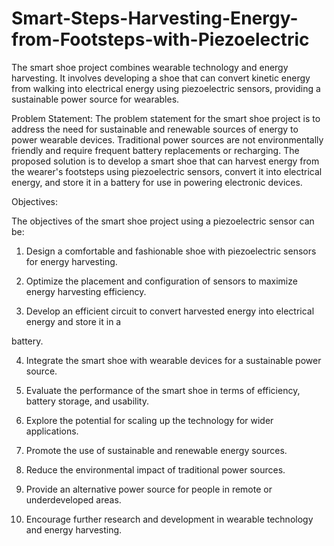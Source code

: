 # Smart-Steps-Harvesting-Energy-from-Footsteps-with-Piezoelectric
The smart shoe project combines wearable technology and energy harvesting. It involves developing a shoe that can convert kinetic energy from walking into electrical energy using piezoelectric sensors, providing a sustainable power source for wearables.


Problem Statement:
          The problem statement for the smart shoe project is to address the need for 
sustainable and renewable sources of energy to power wearable devices. Traditional 
power sources are not environmentally friendly and require frequent battery replacements 
or recharging. The proposed solution is to develop a smart shoe that can harvest energy 
from the wearer's footsteps using piezoelectric sensors, convert it into electrical energy, 
and store it in a battery for use in powering electronic devices.


Objectives: 

 The objectives of the smart shoe project using a piezoelectric sensor can be: 

1. Design a comfortable and fashionable shoe with piezoelectric sensors for energy harvesting. 

2. Optimize the placement and configuration of sensors to maximize energy harvesting efficiency. 

3. Develop an efficient circuit to convert harvested energy into electrical energy and store it in a

battery. 

4. Integrate the smart shoe with wearable devices for a sustainable power source. 

5. Evaluate the performance of the smart shoe in terms of efficiency, battery storage, and usability. 

6. Explore the potential for scaling up the technology for wider applications. 

7. Promote the use of sustainable and renewable energy sources. 

8. Reduce the environmental impact of traditional power sources. 

9. Provide an alternative power source for people in remote or underdeveloped areas. 

10. Encourage further research and development in wearable technology and energy harvesting.

